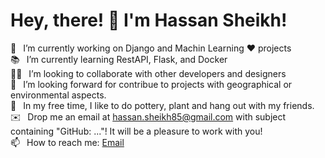 # Hey, there! 👋 I'm Hassan Sheikh!
 🔭  I’m currently working on Django and Machin Learning ❤️ projects <br>
📚  I’m currently learning RestAPI, Flask, and Docker <br>
🙋‍♂️  I’m looking to collaborate with other developers and designers <br>
🤝  I’m looking forward for contribue to projects with geographical or environmental aspects.<br>
🌱  In my free time, I like to do pottery, plant and hang out with my friends. <br>
✉️  Drop me an email at hassan.sheikh85@gmail.com with subject containing "GitHub: ..."! It will be a pleasure to work with you!<br>
📫  How to reach me: <a href="mailto:hassan.sheikh85@gmail.com">Email</a>
